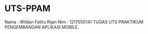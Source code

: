 # UTS-PPAM
Nama   : Wildan Fathu Rijan 
Nim    : 1217050141
TUGAS UTS PRAKTIKUM PENGEMBANGAN APLIKASI MOBILE.
